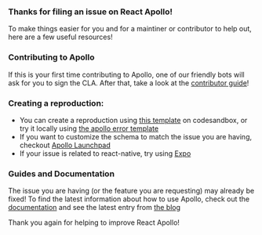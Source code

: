 ### Thanks for filing an issue on React Apollo!

To make things easier for you and for a maintiner or contributor to help out, here are a few useful resources!

### Contributing to Apollo
If this is your first time contributing to Apollo, one of our friendly bots will ask for you to sign the CLA. After that, take a look at the [contributor guide](https://github.com/apollographql/apollo-client/blob/master/CONTRIBUTING.md)!

### Creating a reproduction:
- You can create a reproduction using [this template](https://codesandbox.io/s/7361K9q6w) on codesandbox, or try it locally using [the apollo error template](https://github.com/apollographql/react-apollo-error-template)
- If you want to customize the schema to match the issue you are having, checkout [Apollo Launchpad](https://launchpad.graphql.com/new)
- If your issue is related to react-native, try using [Expo](https://snack.expo.io/)

### Guides and Documentation
The issue you are having (or the feature you are requesting) may already be fixed! To find the latest information about how to use Apollo, check out the [documentation](http://dev.apollodata.com/) and see the latest entry from [the blog](https://dev-blog.apollodata.com)


Thank you again for helping to improve React Apollo!
